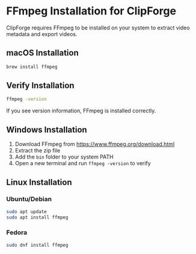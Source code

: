 # FFmpeg Installation for ClipForge

ClipForge requires FFmpeg to be installed on your system to extract video metadata and export videos.

## macOS Installation

```bash
brew install ffmpeg
```

## Verify Installation

```bash
ffmpeg -version
```

If you see version information, FFmpeg is installed correctly.

## Windows Installation

1. Download FFmpeg from https://www.ffmpeg.org/download.html
2. Extract the zip file
3. Add the `bin` folder to your system PATH
4. Open a new terminal and run `ffmpeg -version` to verify

## Linux Installation

### Ubuntu/Debian
```bash
sudo apt update
sudo apt install ffmpeg
```

### Fedora
```bash
sudo dnf install ffmpeg
```

